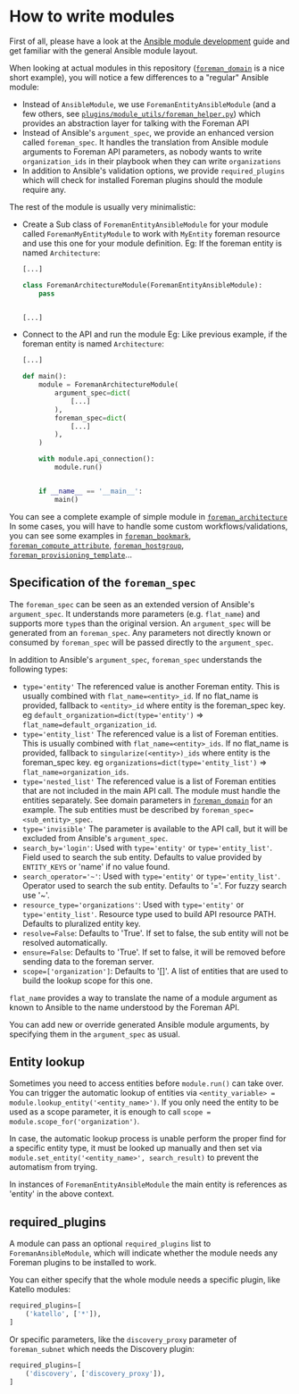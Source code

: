 # How to write modules

First of all, please have a look at the [Ansible module development](https://docs.ansible.com/ansible/latest/dev_guide/developing_modules_general.html) guide and get familiar with the general Ansible module layout.

When looking at actual modules in this repository ([`foreman_domain`](plugins/modules/foreman_domain.py) is a nice short example), you will notice a few differences to a "regular" Ansible module:

* Instead of `AnsibleModule`, we use `ForemanEntityAnsibleModule` (and a few others, see [`plugins/module_utils/foreman_helper.py`](plugins/module_utils/foreman_helper.py)) which provides an abstraction layer for talking with the Foreman API
* Instead of Ansible's `argument_spec`, we provide an enhanced version called `foreman_spec`. It handles the translation from Ansible module arguments to Foreman API parameters, as nobody wants to write `organization_ids` in their playbook when they can write `organizations`
* In addition to Ansible's validation options, we provide `required_plugins` which will check for installed Foreman plugins should the module require any.

The rest of the module is usually very minimalistic:
* Create a Sub class of `ForemanEntityAnsibleModule` for your module called `ForemanMyEntityModule` to work with `MyEntity` foreman resource and use this one for your module definition.
  Eg: If the foreman entity is named `Architecture`:
  ```python
  [...]

  class ForemanArchitectureModule(ForemanEntityAnsibleModule):
      pass


  [...]
  ```
* Connect to the API and run the module
  Eg: Like previous example, if the foreman entity is named `Architecture`:
  ```python
  [...]

  def main():
      module = ForemanArchitectureModule(
          argument_spec=dict(
              [...]
          ),
          foreman_spec=dict(
              [...]
          ),
      )

      with module.api_connection():
          module.run()


      if __name__ == '__main__':
          main()
  ```
You can see a complete example of simple module in [`foreman_architecture`](plugins/modules/foreman_architecture.py)
In some cases, you will have to handle some custom workflows/validations, you can see some examples in [`foreman_bookmark`](plugins/modules/foreman_bookmark.py), [`foreman_compute_attribute`](plugins/modules/foreman_compute_attribute.py), [`foreman_hostgroup`](plugins/modules/foreman_hostgroup.py), [`foreman_provisioning_template`](plugins/modules/foreman_provisioning_template.py)...

## Specification of the `foreman_spec`

The `foreman_spec` can be seen as an extended version of Ansible's `argument_spec`. It understands more parameters (e.g. `flat_name`) and supports more `type`s than the original version. An `argument_spec` will be generated from an `foreman_spec`. Any parameters not directly known or consumed by `foreman_spec` will be passed directly to the `argument_spec`.

In addition to Ansible's `argument_spec`, `foreman_spec` understands the following types:

* `type='entity'` The referenced value is another Foreman entity.
This is usually combined with `flat_name=<entity>_id`. If no flat_name is provided, fallback to `<entity>_id` where entity is the foreman_spec key. eg `default_organization=dict(type='entity')` => `flat_name=default_organization_id`.
* `type='entity_list'` The referenced value is a list of Foreman entities.
This is usually combined with `flat_name=<entity>_ids`. If no flat_name is provided, fallback to `singularize(<entity>)_ids` where entity is the foreman_spec key. eg `organizations=dict(type='entity_list')` => `flat_name=organization_ids`.
* `type='nested_list'` The referenced value is a list of Foreman entities that are not included in the main API call.
The module must handle the entities separately.
See domain parameters in [`foreman_domain`](plugins/modules/foreman_domain.py) for an example.
The sub entities must be described by `foreman_spec=<sub_entity>_spec`.
* `type='invisible'` The parameter is available to the API call, but it will be excluded from Ansible's `argument_spec`.
* `search_by='login'`: Used with `type='entity'` or `type='entity_list'`. Field used to search the sub entity. Defaults to value provided by `ENTITY_KEYS` or 'name' if no value found.
* `search_operator='~'`: Used with `type='entity'` or `type='entity_list'`. Operator used to search the sub entity. Defaults to '='. For fuzzy search use '~'.
* `resource_type='organizations'`: Used with `type='entity'` or `type='entity_list'`. Resource type used to build API resource PATH. Defaults to pluralized entity key.
* `resolve=False`: Defaults to 'True'. If set to false, the sub entity will not be resolved automatically.
* `ensure=False`: Defaults to 'True'. If set to false, it will be removed before sending data to the foreman server.
* `scope=['organization']`: Defaults to '[]'. A list of entities that are used to build the lookup scope for this one.

`flat_name` provides a way to translate the name of a module argument as known to Ansible to the name understood by the Foreman API.

You can add new or override generated Ansible module arguments, by specifying them in the `argument_spec` as usual.

## Entity lookup

Sometimes you need to access entities before `module.run()` can take over.
You can trigger the automatic lookup of entities via `<entity_variable> = module.lookup_entity('<entity_name>')`.
If you only need the entity to be used as a scope parameter, it is enough to call `scope = module.scope_for('organization')`.

In case, the automatic lookup process is unable perform the proper find for a specific entity type, it must be looked up manually and then set via `module.set_entity('<entity_name>', search_result)` to prevent the automatism from trying.

In instances of `ForemanEntityAnsibleModule` the main entity is references as 'entity' in the above context.

## required_plugins

A module can pass an optional `required_plugins` list to `ForemanAnsibleModule`, which will indicate whether the module needs any Foreman plugins to be installed to work.

You can either specify that the whole module needs a specific plugin, like Katello modules:

```python
required_plugins=[
    ('katello', ['*']),
]
```

Or specific parameters, like the `discovery_proxy` parameter of `foreman_subnet` which needs the Discovery plugin:
```python
required_plugins=[
    ('discovery', ['discovery_proxy']),
]
```

